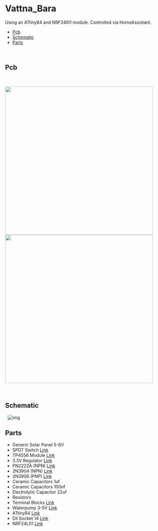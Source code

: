 # Vattna_Bara 

Using an ATtiny84 and NRF24l01 module. Controlled via HomeAssistant. 
- [Pcb](#Pcb)
- [Schematic](#Schematic)
- [Parts](#Parts)

&nbsp;
## Pcb
&nbsp;
<p float="left">
  <img src="https://github.com/Peppson/Vattna_Bara/blob/main/Images/NRF_Node_PcbNaked.png" width="480" /> 
  <img src="https://github.com/Peppson/Vattna_Bara/blob/main/Images/NRF_Node_Pcb.png" width="480" /> 
</p>

&nbsp;
## Schematic
&nbsp;
![img](https://github.com/Peppson/Vattna_Bara/blob/main/Node_Schematic.png)
&nbsp;

## Parts
- Generic Solar Panel 5-6V
- SPDT Switch [Link](https://www.electrokit.com/produkt/skjutomkopplare-1-pol-on-on-pcb-2/)
- TP4056 Module [Link](https://www.amazon.se/ZkeeShop-laddningsmodul-litiumbatteri-laddningskort-skyddsfunktion/dp/B08BZP283B/ref=sr_1_5?crid=26YZ4CVG0ZU1C&keywords=TP4056&qid=1684667989&sprefix=tp4056%2Caps%2C87&sr=8-5)
- 3.3V Regulator [Link](https://www.electrokit.com/produkt/mcp1700-3302e-to-to-92-ldo-spanningsregulator-3-3v-250ma/)
- PN2222A (NPN) [Link](https://www.electrokit.com/produkt/pn2222a-to-92-npn-40v-800ma/)
- 2N3904 (NPN) [Link](https://www.electrokit.com/produkt/2n3904-to-92-npn-50v-200ma/)
- 2N3906 (PNP) [Link](https://www.electrokit.com/produkt/2n3906-to-92-pnp-40v-200ma/)
- Ceramic Capacitors 1uf
- Ceramic Capacitors 100nf
- Electrolytic Capacitor 22uf 
- Resistors 
- Terminal Blocks [Link](https://www.electrokit.com/produkt/skruvplint-5mm-2-pol/)
- Waterpump 3-5V [Link](https://www.amazon.se/-/en/ICQUANZX-Submersible-1-2-1-6L-0-3-0-8m-Aquarium/dp/B088LQ4C1Z/ref=sr_1_6?crid=1BOGNJLGL3Y88&keywords=vattenpump+3v&qid=1684668502&sprefix=vattenpump+3v%2Caps%2C115&sr=8-6)
- ATtiny84 [Link](https://www.electrokit.com/produkt/attiny84a-pu-dip-14-8-bit-mcu-flash-8k/)
- Dil Socket 14 [Link](https://www.electrokit.com/produkt/dil-hallare-14-pin/)
- NRF24L01 [Link](https://www.amazon.se/-/en/AZDelivery-Compatible-NRF24L01-Wireless-Raspberry/dp/B075DBDS3J/ref=sr_1_5?keywords=nrf24l01&qid=1684668788&sprefix=nrf24%2Caps%2C91&sr=8-5&th=1)

&nbsp;
